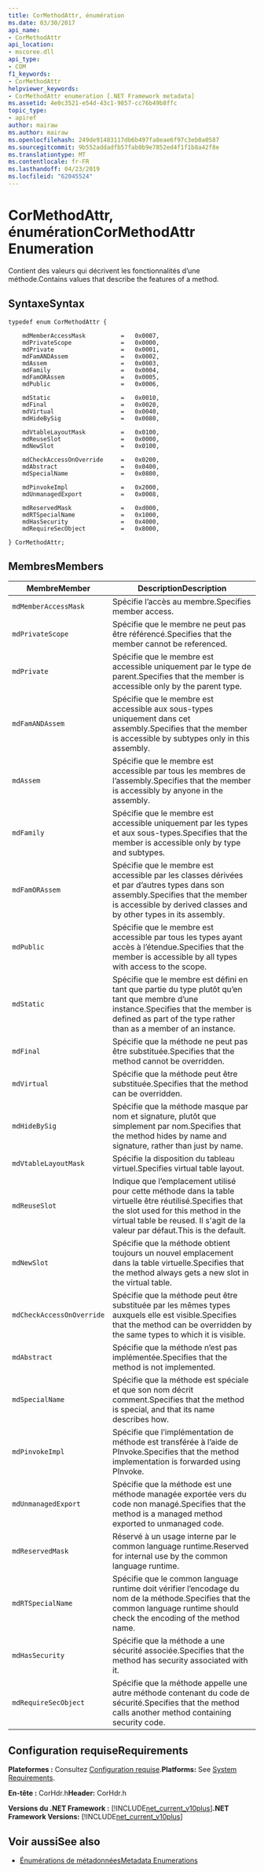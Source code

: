 ```yaml
---
title: CorMethodAttr, énumération
ms.date: 03/30/2017
api_name:
- CorMethodAttr
api_location:
- mscoree.dll
api_type:
- COM
f1_keywords:
- CorMethodAttr
helpviewer_keywords:
- CorMethodAttr enumeration [.NET Framework metadata]
ms.assetid: 4e0c3521-e54d-43c1-9857-cc76b49b8ffc
topic_type:
- apiref
author: mairaw
ms.author: mairaw
ms.openlocfilehash: 249de91483117db6b497fa8eae6f97c3eb0a0587
ms.sourcegitcommit: 9b552addadfb57fab0b9e7852ed4f1f1b8a42f8e
ms.translationtype: MT
ms.contentlocale: fr-FR
ms.lasthandoff: 04/23/2019
ms.locfileid: "62045524"
---
```

# <a name="cormethodattr-enumeration"></a><span data-ttu-id="4371a-102">CorMethodAttr, énumération</span><span class="sxs-lookup"><span data-stu-id="4371a-102">CorMethodAttr Enumeration</span></span>
<span data-ttu-id="4371a-103">Contient des valeurs qui décrivent les fonctionnalités d’une méthode.</span><span class="sxs-lookup"><span data-stu-id="4371a-103">Contains values that describe the features of a method.</span></span>  
  
## <a name="syntax"></a><span data-ttu-id="4371a-104">Syntaxe</span><span class="sxs-lookup"><span data-stu-id="4371a-104">Syntax</span></span>  
  
```  
typedef enum CorMethodAttr {  
  
    mdMemberAccessMask          =   0x0007,  
    mdPrivateScope              =   0x0000,  
    mdPrivate                   =   0x0001,  
    mdFamANDAssem               =   0x0002,  
    mdAssem                     =   0x0003,  
    mdFamily                    =   0x0004,  
    mdFamORAssem                =   0x0005,  
    mdPublic                    =   0x0006,  
  
    mdStatic                    =   0x0010,  
    mdFinal                     =   0x0020,  
    mdVirtual                   =   0x0040,  
    mdHideBySig                 =   0x0080,  
  
    mdVtableLayoutMask          =   0x0100,  
    mdReuseSlot                 =   0x0000,  
    mdNewSlot                   =   0x0100,  
  
    mdCheckAccessOnOverride     =   0x0200,  
    mdAbstract                  =   0x0400,  
    mdSpecialName               =   0x0800,  
  
    mdPinvokeImpl               =   0x2000,  
    mdUnmanagedExport           =   0x0008,  
  
    mdReservedMask              =   0xd000,  
    mdRTSpecialName             =   0x1000,  
    mdHasSecurity               =   0x4000,  
    mdRequireSecObject          =   0x8000,  
  
} CorMethodAttr;  
```  
  
## <a name="members"></a><span data-ttu-id="4371a-105">Membres</span><span class="sxs-lookup"><span data-stu-id="4371a-105">Members</span></span>  
  
|<span data-ttu-id="4371a-106">Membre</span><span class="sxs-lookup"><span data-stu-id="4371a-106">Member</span></span>|<span data-ttu-id="4371a-107">Description</span><span class="sxs-lookup"><span data-stu-id="4371a-107">Description</span></span>|  
|------------|-----------------|  
|`mdMemberAccessMask`|<span data-ttu-id="4371a-108">Spécifie l’accès au membre.</span><span class="sxs-lookup"><span data-stu-id="4371a-108">Specifies member access.</span></span>|  
|`mdPrivateScope`|<span data-ttu-id="4371a-109">Spécifie que le membre ne peut pas être référencé.</span><span class="sxs-lookup"><span data-stu-id="4371a-109">Specifies that the member cannot be referenced.</span></span>|  
|`mdPrivate`|<span data-ttu-id="4371a-110">Spécifie que le membre est accessible uniquement par le type de parent.</span><span class="sxs-lookup"><span data-stu-id="4371a-110">Specifies that the member is accessible only by the parent type.</span></span>|  
|`mdFamANDAssem`|<span data-ttu-id="4371a-111">Spécifie que le membre est accessible aux sous-types uniquement dans cet assembly.</span><span class="sxs-lookup"><span data-stu-id="4371a-111">Specifies that the member is accessible by subtypes only in this assembly.</span></span>|  
|`mdAssem`|<span data-ttu-id="4371a-112">Spécifie que le membre est accessible par tous les membres de l’assembly.</span><span class="sxs-lookup"><span data-stu-id="4371a-112">Specifies that the member is accessibly by anyone in the assembly.</span></span>|  
|`mdFamily`|<span data-ttu-id="4371a-113">Spécifie que le membre est accessible uniquement par les types et aux sous-types.</span><span class="sxs-lookup"><span data-stu-id="4371a-113">Specifies that the member is accessible only by type and subtypes.</span></span>|  
|`mdFamORAssem`|<span data-ttu-id="4371a-114">Spécifie que le membre est accessible par les classes dérivées et par d’autres types dans son assembly.</span><span class="sxs-lookup"><span data-stu-id="4371a-114">Specifies that the member is accessible by derived classes and by other types in its assembly.</span></span>|  
|`mdPublic`|<span data-ttu-id="4371a-115">Spécifie que le membre est accessible par tous les types ayant accès à l’étendue.</span><span class="sxs-lookup"><span data-stu-id="4371a-115">Specifies that the member is accessible by all types with access to the scope.</span></span>|  
|`mdStatic`|<span data-ttu-id="4371a-116">Spécifie que le membre est défini en tant que partie du type plutôt qu’en tant que membre d’une instance.</span><span class="sxs-lookup"><span data-stu-id="4371a-116">Specifies that the member is defined as part of the type rather than as a member of an instance.</span></span>|  
|`mdFinal`|<span data-ttu-id="4371a-117">Spécifie que la méthode ne peut pas être substituée.</span><span class="sxs-lookup"><span data-stu-id="4371a-117">Specifies that the method cannot be overridden.</span></span>|  
|`mdVirtual`|<span data-ttu-id="4371a-118">Spécifie que la méthode peut être substituée.</span><span class="sxs-lookup"><span data-stu-id="4371a-118">Specifies that the method can be overridden.</span></span>|  
|`mdHideBySig`|<span data-ttu-id="4371a-119">Spécifie que la méthode masque par nom et signature, plutôt que simplement par nom.</span><span class="sxs-lookup"><span data-stu-id="4371a-119">Specifies that the method hides by name and signature, rather than just by name.</span></span>|  
|`mdVtableLayoutMask`|<span data-ttu-id="4371a-120">Spécifie la disposition du tableau virtuel.</span><span class="sxs-lookup"><span data-stu-id="4371a-120">Specifies virtual table layout.</span></span>|  
|`mdReuseSlot`|<span data-ttu-id="4371a-121">Indique que l’emplacement utilisé pour cette méthode dans la table virtuelle être réutilisé.</span><span class="sxs-lookup"><span data-stu-id="4371a-121">Specifies that the slot used for this method in the virtual table be reused.</span></span> <span data-ttu-id="4371a-122">Il s'agit de la valeur par défaut.</span><span class="sxs-lookup"><span data-stu-id="4371a-122">This is the default.</span></span>|  
|`mdNewSlot`|<span data-ttu-id="4371a-123">Spécifie que la méthode obtient toujours un nouvel emplacement dans la table virtuelle.</span><span class="sxs-lookup"><span data-stu-id="4371a-123">Specifies that the method always gets a new slot in the virtual table.</span></span>|  
|`mdCheckAccessOnOverride`|<span data-ttu-id="4371a-124">Spécifie que la méthode peut être substituée par les mêmes types auxquels elle est visible.</span><span class="sxs-lookup"><span data-stu-id="4371a-124">Specifies that the method can be overridden by the same types to which it is visible.</span></span>|  
|`mdAbstract`|<span data-ttu-id="4371a-125">Spécifie que la méthode n’est pas implémentée.</span><span class="sxs-lookup"><span data-stu-id="4371a-125">Specifies that the method is not implemented.</span></span>|  
|`mdSpecialName`|<span data-ttu-id="4371a-126">Spécifie que la méthode est spéciale et que son nom décrit comment.</span><span class="sxs-lookup"><span data-stu-id="4371a-126">Specifies that the method is special, and that its name describes how.</span></span>|  
|`mdPinvokeImpl`|<span data-ttu-id="4371a-127">Spécifie que l’implémentation de méthode est transférée à l’aide de PInvoke.</span><span class="sxs-lookup"><span data-stu-id="4371a-127">Specifies that the method implementation is forwarded using PInvoke.</span></span>|  
|`mdUnmanagedExport`|<span data-ttu-id="4371a-128">Spécifie que la méthode est une méthode managée exportée vers du code non managé.</span><span class="sxs-lookup"><span data-stu-id="4371a-128">Specifies that the method is a managed method exported to unmanaged code.</span></span>|  
|`mdReservedMask`|<span data-ttu-id="4371a-129">Réservé à un usage interne par le common language runtime.</span><span class="sxs-lookup"><span data-stu-id="4371a-129">Reserved for internal use by the common language runtime.</span></span>|  
|`mdRTSpecialName`|<span data-ttu-id="4371a-130">Spécifie que le common language runtime doit vérifier l’encodage du nom de la méthode.</span><span class="sxs-lookup"><span data-stu-id="4371a-130">Specifies that the common language runtime should check the encoding of the method name.</span></span>|  
|`mdHasSecurity`|<span data-ttu-id="4371a-131">Spécifie que la méthode a une sécurité associée.</span><span class="sxs-lookup"><span data-stu-id="4371a-131">Specifies that the method has security associated with it.</span></span>|  
|`mdRequireSecObject`|<span data-ttu-id="4371a-132">Spécifie que la méthode appelle une autre méthode contenant du code de sécurité.</span><span class="sxs-lookup"><span data-stu-id="4371a-132">Specifies that the method calls another method containing security code.</span></span>|  
  
## <a name="requirements"></a><span data-ttu-id="4371a-133">Configuration requise</span><span class="sxs-lookup"><span data-stu-id="4371a-133">Requirements</span></span>  
 <span data-ttu-id="4371a-134">**Plateformes :** Consultez [Configuration requise](../../../../docs/framework/get-started/system-requirements.md).</span><span class="sxs-lookup"><span data-stu-id="4371a-134">**Platforms:** See [System Requirements](../../../../docs/framework/get-started/system-requirements.md).</span></span>  
  
 <span data-ttu-id="4371a-135">**En-tête :** CorHdr.h</span><span class="sxs-lookup"><span data-stu-id="4371a-135">**Header:** CorHdr.h</span></span>  
  
 <span data-ttu-id="4371a-136">**Versions du .NET Framework :** [!INCLUDE[net_current_v10plus](../../../../includes/net-current-v10plus-md.md)]</span><span class="sxs-lookup"><span data-stu-id="4371a-136">**.NET Framework Versions:** [!INCLUDE[net_current_v10plus](../../../../includes/net-current-v10plus-md.md)]</span></span>  
  
## <a name="see-also"></a><span data-ttu-id="4371a-137">Voir aussi</span><span class="sxs-lookup"><span data-stu-id="4371a-137">See also</span></span>

- [<span data-ttu-id="4371a-138">Énumérations de métadonnées</span><span class="sxs-lookup"><span data-stu-id="4371a-138">Metadata Enumerations</span></span>](../../../../docs/framework/unmanaged-api/metadata/metadata-enumerations.md)
